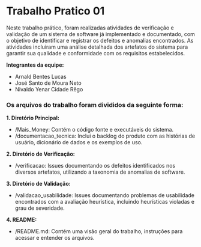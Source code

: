 # **Trabalho Pratico 01**

  Neste trabalho prático, foram realizadas atividades de verificação e validação de um sistema de software já implementado e documentado, com o objetivo de identificar e registrar os defeitos e anomalias encontrados. As atividades incluíram uma análise detalhada dos artefatos do sistema para garantir sua qualidade e conformidade com os requisitos estabelecidos.

**Integrantes da equipe:**
- Arnald Bentes Lucas
- José Santo de Moura Neto
- Nivaldo Yenar Cidade Rêgo

### **Os arquivos do trabalho foram divididos da seguinte forma:**

**1. Diretório Principal:**
  - /Mais_Money: Contém o código fonte e executáveis do sistema.
  - /documentacao_tecnica: Inclui o backlog do produto com as histórias de usuário, dicionário de dados e os exemplos de uso.

**2. Diretório de Verificação:**
  - /verificacao: Issues documentando os defeitos identificados nos diversos artefatos, utilizando a taxonomia de anomalias de software.

**3. Diretório de Validação:**
  - /validacao_usabilidade: Issues documentando problemas de usabilidade encontrados com a avaliação heurística, incluindo heurísticas violadas e grau de severidade.

**4. README:**
  - /README.md: Contém uma visão geral do trabalho, instruções para acessar e entender os arquivos.
